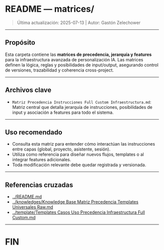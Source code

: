 # README — matrices/

> Última actualización: 2025-07-13 | Autor: Gastón Zelechower

---

## Propósito
Esta carpeta contiene las **matrices de precedencia, jerarquía y features** para la infraestructura avanzada de personalización IA. Las matrices definen la lógica, reglas y posibilidades de input/output, asegurando control de versiones, trazabilidad y coherencia cross-project.

---

## Archivos clave
- `Matriz Precedencia Instrucciones Full Custom Infraestructura.md`: Matriz central que detalla jerarquía de instrucciones, posibilidades de input y asociación a features para todo el sistema.

---

## Uso recomendado
- Consulta esta matriz para entender cómo interactúan las instrucciones entre capas (global, proyecto, asistente, sesión).
- Utiliza como referencia para diseñar nuevos flujos, templates o al integrar features adicionales.
- Toda modificación relevante debe quedar registrada y versionada.

---

## Referencias cruzadas
- [../README.md](../README.md)
- [../knowledges/Knowledge Base Matriz Precedencia Templates Universales Raw.md](../knowledges/Knowledge%20Base%20Matriz%20Precedencia%20Templates%20Universales%20Raw.md)
- [../template/Templates Casos Uso Precedencia Infraestructura Full Custom.md](../template/Templates%20Casos%20Uso%20Precedencia%20Infraestructura%20Full%20Custom.md)

---

# FIN

